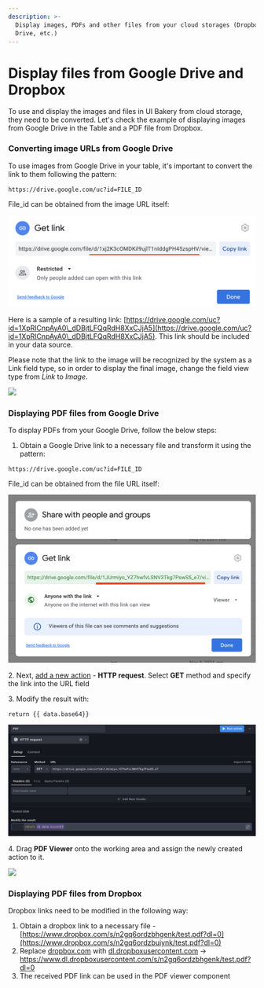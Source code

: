 ```yaml
---
description: >-
  Display images, PDFs and other files from your cloud storages (Dropbox, Google
  Drive, etc.)
---
```


# Display files from Google Drive and Dropbox

To use and display the images and files in UI Bakery from cloud storage, they need to be converted. Let's check the example of displaying images from Google Drive in the Table and a PDF file from Dropbox.

### Converting image URLs from Google Drive

To use images from Google Drive in your table, it's important to convert the link to them following the pattern:

```
https://drive.google.com/uc?id=FILE_ID
```

File\_id can be obtained from the image URL itself:

![Getting the image id from the link](<../.gitbook/assets/Screenshot 2021-11-25 at 16.56.12.png>)

Here is a sample of a resulting link: [https://drive.google.com/uc?id=1XpRlCnpAyA0\_dDBjtLFQqRdH8XxCJjA5](https://drive.google.com/uc?id=1XpRlCnpAyA0\_dDBjtLFQqRdH8XxCJjA5). This link should be included in your data source.

Please note that the link to the image will be recognized by the system as a Link field type, so in order to display the final image, change the field view type from _Link_ to _Image_.

![](../.gitbook/assets/imageOpt.gif)

### Displaying PDF files from Google Drive

To display PDFs from your Google Drive, follow the below steps:&#x20;

1. Obtain a Google Drive link to a necessary file and transform it using the pattern:

```
https://drive.google.com/uc?id=FILE_ID
```

File\_id can be obtained from the file URL itself:

![](<../.gitbook/assets/Screenshot 2021-11-12 at 13.48.36.png>)

2\. Next, [add a new action](https://docs.uibakery.io/basics/working-with-actions#creating-an-action) - **HTTP request**. Select **GET** method and specify the link into the URL field

3\. Modify the result with:

```
return {{ data.base64}}
```

![](<../.gitbook/assets/Screenshot 2021-11-25 at 17.57.05.png>)

4\. Drag **PDF Viewer** onto the working area and assign the newly created action to it.

![](../.gitbook/assets/pdfOpt.gif)

### Displaying PDF files from Dropbox

Dropbox links need to be modified in the following way:

1. Obtain a dropbox link to a necessary file - [https://www.dropbox.com/s/n2gq6ordzbhgenk/test.pdf?dl=0](https://www.dropbox.com/s/n2gq6ordzbuiynk/test.pdf?dl=0)
2. Replace [dropbox.com](http://dropbox.com/) with [dl.dropboxusercontent.com](http://dl.dropboxusercontent.com/) -> [https://www.](https://www.dropbox.com/s/n2gq6ordzbuiynk/test.pdf?dl=0)[dl.dropboxusercontent.com](http://dl.dropboxusercontent.com/)[/s/n2gq6ordzbhgenk/test.pdf?dl=0](https://www.dropbox.com/s/n2gq6ordzbuiynk/test.pdf?dl=0)
3. The received PDF link can be used in the PDF viewer component
